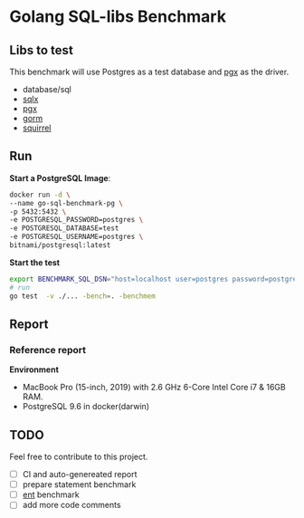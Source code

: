 # Golang SQL-libs Benchmark

## Libs to test

This benchmark will use Postgres as a test database and [pgx](https://github.com/jackc/pgx) as the driver.

-	database/sql
-	[sqlx](https://github.com/jmoiron/sqlx)
-	[pgx](https://github.com/jackc/pgx)
-	[gorm](https://github.com/go-gorm/gorm)
-	[squirrel](https://github.com/Masterminds/squirrel)

## Run

**Start a PostgreSQL Image**:

```sh
docker run -d \
--name go-sql-benchmark-pg \
-p 5432:5432 \
-e POSTGRESQL_PASSWORD=postgres \
-e POSTGRESQL_DATABASE=test 
-e POSTGRESQL_USERNAME=postgres \
bitnami/postgresql:latest
```

**Start the test**

```sh
export BENCHMARK_SQL_DSN="host=localhost user=postgres password=postgres dbname=test sslmode=disable"
# run
go test  -v ./... -bench=. -benchmem
```

## Report

### Reference report

**Environment**

- MacBook Pro (15-inch, 2019) with 2.6 GHz 6-Core Intel Core i7 & 16GB RAM.
- PostgreSQL 9.6 in docker(darwin)

## TODO

Feel free to contribute to this project.

- [ ] CI and auto-genereated report
- [ ] prepare statement benchmark
- [ ] [ent](https://github.com/facebook/ent) benchmark
- [ ] add more code comments
